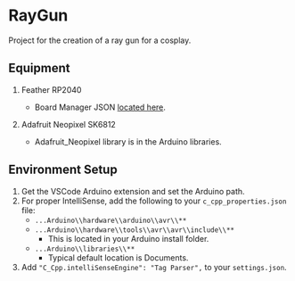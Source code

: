 # RayGun

Project for the creation of a ray gun for a cosplay.

## Equipment

1. Feather RP2040
   * Board Manager JSON [located here](https://github.com/earlephilhower/arduino-pico/releases/download/global/package_rp2040_index.json).

2. Adafruit Neopixel SK6812
    * Adafruit_Neopixel library is in the Arduino libraries.


## Environment Setup

1. Get the VSCode Arduino extension and set the Arduino path.
2. For proper IntelliSense, add the following to your `c_cpp_properties.json` file:
    * `...Arduino\\hardware\\arduino\\avr\\**`
    * `...Arduino\\hardware\\tools\\avr\\avr\\include\\**`
      * This is located in your Arduino install folder.
    * `...Arduino\\libraries\\**`
      * Typical default location is Documents.
3. Add `"C_Cpp.intelliSenseEngine": "Tag Parser",` to your `settings.json`.